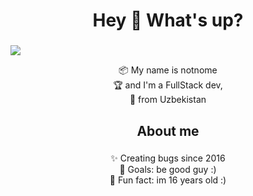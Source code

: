 
<h1 align="center">Hey 👋 What's up?</h1>

###

<img align="center" src="https://cdn.discordapp.com/attachments/1122044617743933510/1145477118478778388/expanded_2.jpg">

<p align="center">📦 My name is notnome<br> 🏆 and I'm a FullStack dev,<br>🎉 from Uzbekistan</p>

###

<h2 align="center">About me</h2>

###

<p align="center">✨ Creating bugs since 2016<br>🎯 Goals: be good guy :)<br>🎲 Fun fact: im 16 years old :)</p>

###

###
